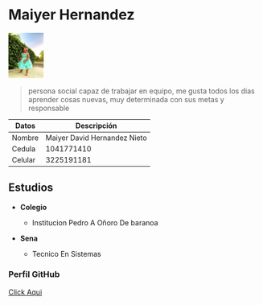  # Maiyer Hernandez 
<img Src="Zoee.jpeg"
 height = "90 "
  width = "70 "
/>  

> persona social capaz de trabajar en equipo, me gusta todos los dias aprender cosas nuevas, muy determinada con sus metas y responsable 


| Datos     | Descripción   | 
|-------|------------|
| Nombre   | Maiyer David Hernandez Nieto     | 
| Cedula | 1041771410 |
| Celular | 3225191181 |


## Estudios 

* **Colegio** 
    * Institucion Pedro A Oñoro De baranoa 

* **Sena** 
    * Tecnico En Sistemas 

### Perfil GitHub
 [Click Aqui](https://github.com/maiyerhn)